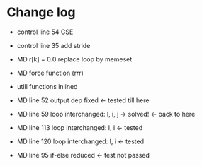# Change log
- control line 54 CSE
- control line 35 add stride


- MD r[k] = 0.0 replace loop by memeset
- MD force function (r*r*r)
- utili functions inlined
- MD line 52 output dep fixed <- tested till here
- MD line 59 loop interchanged: l, i, j -> solved! <- back to here
- MD line 113 loop interchanged: l, i <- tested
- MD line 120 loop interchanged: l, i <- tested
- MD line 95 if-else reduced <- test not passed